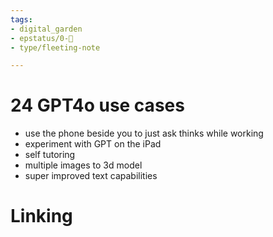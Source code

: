 ```yaml
---
tags: 
- digital_garden
- epstatus/0-🌰
- type/fleeting-note

---
```

# 24 GPT4o use cases
+ use the phone beside you to just ask thinks while working
+ experiment with GPT on the iPad
+ self tutoring
+ multiple images to 3d model
+ super improved text capabilities


# Linking


